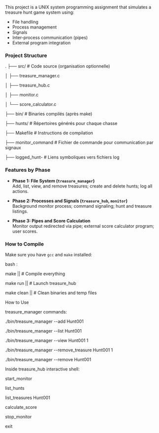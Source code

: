 This project is a UNIX system programming assignment that simulates a treasure hunt game system using:

- File handling
- Process management
- Signals
- Inter-process communication (pipes)
- External program integration

### Project Structure

.
├── src/                    # Code source (organisation optionnelle)

│   ├── treasure_manager.c

│   ├── treasure_hub.c

│   ├── monitor.c

│   └── score_calculator.c

├── bin/                    # Binaries compilés (après make)

├── hunts/                  # Répertoires générés pour chaque chasse

├── Makefile                # Instructions de compilation

├── monitor_command         # Fichier de commande pour communication par signaux

├── logged_hunt-<ID>        # Liens symboliques vers fichiers log




### Features by Phase

- **Phase 1: File System (`treasure_manager`)**  
  Add, list, view, and remove treasures; create and delete hunts; log all actions.

- **Phase 2: Processes and Signals (`treasure_hub`, `monitor`)**  
  Background monitor process; command signaling; hunt and treasure listings.

- **Phase 3: Pipes and Score Calculation**  
  Monitor output redirected via pipe; external score calculator program; user scores.

### How to Compile

Make sure you have `gcc` and `make` installed:

bash :

make        ||  # Compile everything

make run    ||  # Launch treasure_hub

make clean  ||  # Clean binaries and temp files


How to Use

treasure_manager commands:

./bin/treasure_manager --add Hunt001

./bin/treasure_manager --list Hunt001

./bin/treasure_manager --view Hunt001 1

./bin/treasure_manager --remove_treasure Hunt001 1

./bin/treasure_manager --remove Hunt001


Inside treasure_hub interactive shell:

start_monitor

list_hunts

list_treasures Hunt001

calculate_score

stop_monitor

exit





